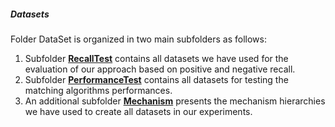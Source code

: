 ##### Datasets

Folder DataSet is organized in two main subfolders as follows:

 1. Subfolder **[RecallTest](https://github.com/SESARLab/tsc-matching/tree/master/DataSet/recallTest)** contains all datasets we have used for the evaluation of our approach based on positive and negative recall.
 2. Subfolder **[PerformanceTest](https://github.com/SESARLab/tsc-matching/tree/master/DataSet/performanceTest)** contains all datasets for testing the matching algorithms performances.
 3. An additional subfolder **[Mechanism](https://github.com/SESARLab/tsc-matching/tree/master/DataSet/mechanism)** presents the mechanism hierarchies we have used to create all datasets in our experiments.

